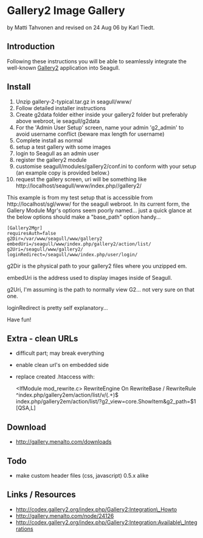 <!-- Name: Integration/Gallery -->
<!-- Version: 14 -->
<!-- Last-Modified: 2006/11/30 15:52:33 -->
<!-- Author: demian -->
# Gallery2 Image Gallery
by Matti Tahvonen and revised on 24 Aug 06 by Karl Tiedt.

## Introduction
Following these instructions you will be able to seamlessly integrate the well-known [Gallery2][1] application into Seagull.

## Install
 1. Unzip gallery-2<version>-typical.tar.gz in seagull/www/
 1. Follow detailed installer instructions
 1. Create g2data folder either inside your gallery2 folder but preferably above webroot, ie seagull/g2data
 1. For the 'Admin User Setup' screen, name your admin 'g2\_admin' to avoid username conflict (beware max length for username)
 1. Complete install as normal
 1. setup a test gallery with some images
 1. login to Seagull as an admin user
 1. register the gallery2 module
 1. customise seagull/modules/gallery2/conf.ini to conform with your setup (an example copy is provided below.)
 1. request the gallery screen, uri will be something like http://localhost/seagull/www/index.php//gallery2/

This example is from my test setup that is accessible from http://localhost/sgl/www/ for the seagull webroot. In its current form, the Gallery Module Mgr's options seem poorly named... just a quick glance at the below options should make a "base\_path" option handy... 


	[Gallery2Mgr]
	requiresAuth=false
	g2Dir=/var/www/seagull/www/gallery2
	embedUri=/seagull/www/index.php/gallery2/action/list/
	g2Uri=/seagull/www/gallery2/
	loginRedirect=/seagull/www/index.php/user/login/

g2Dir is the physical path to your gallery2 files where you unzipped em.

embedUri is the address used to display images inside of Seagull.

g2Uri, I'm assuming is the path to normally view G2... not very sure on that one.

loginRedirect is pretty self explanatory... 

Have fun!

## Extra - clean URLs
 * difficult part; may break everything
 * enable clean url's on embedded side
 * replace created .htaccess with:


	\<IfModule mod\_rewrite.c\>
		RewriteEngine On
		RewriteBase /
		RewriteRule ^index.php/gallery2em/action/list/v/(.+)$  index.php/gallery2em/action/list/?g2_view=core.ShowItem&g2_path=$1   [QSA,L]
	</IfModule>
	 
## Download
  * http://gallery.menalto.com/downloads

## Todo
  * make custom header files (css, javascript) 0.5.x alike

## Links / Resources
  * http://codex.gallery2.org/index.php/Gallery2:Integration\_Howto
  * http://gallery.menalto.com/node/24126
  * http://codex.gallery2.org/index.php/Gallery2:Integration:Available\_Integrations

[1]:	http://gallery.menalto.com/